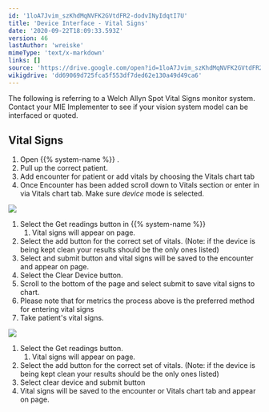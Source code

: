 ```yaml
---
id: '1loA7Jvim_szKhdMqNVFK2GVtdFR2-dodvINyIdqtI7U'
title: 'Device Interface - Vital Signs'
date: '2020-09-22T18:09:33.593Z'
version: 46
lastAuthor: 'wreiske'
mimeType: 'text/x-markdown'
links: []
source: 'https://drive.google.com/open?id=1loA7Jvim_szKhdMqNVFK2GVtdFR2-dodvINyIdqtI7U'
wikigdrive: 'dd69069d725fca5f553df7ded62e130a49d49ca6'
---
```

The following is referring to a Welch Allyn Spot Vital Signs monitor system. Contact your MIE Implementer to see if your vision system model can be interfaced or quoted.

## Vital Signs

1. Open {{% system-name %}} .
2. Pull up the correct patient.
3. Add encounter for patient or add vitals by choosing the Vitals chart tab
4. Once Encounter has been added scroll down to Vitals section or enter in via Vitals chart tab. Make sure <em>device</em> mode is selected.

![](../device-interface-vital-signs.assets/6df787e03e853bc8427d84a6e7c5ee43.png)

1. Select the Get readings button in {{% system-name %}}
    1. Vital signs will appear on page.
2. Select the add button for the correct set of vitals. (Note: if the device is being kept clean your results should be the only ones listed)
3. Select and submit button and vital signs will be saved to the encounter and appear on page.
4. Select the Clear Device button.
5. Scroll to the bottom of the page and select submit to save vital signs to chart.
6. Please note that for metrics the process above is the preferred method for entering vital signs
7. Take patient's vital signs.

![](../device-interface-vital-signs.assets/f6584808957858c2fc350ab898e32c1e.png)

1. Select the Get readings button.
    1. Vital signs will appear on page.
2. Select the add button for the correct set of vitals. (Note: if the device is being kept clean your results should be the only ones listed)
3. Select clear device and submit button
4. Vital signs will be saved to the encounter or Vitals chart tab and appear on page.
